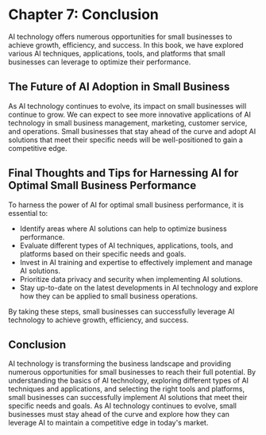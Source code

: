 Chapter 7: Conclusion
=====================

AI technology offers numerous opportunities for small businesses to achieve growth, efficiency, and success. In this book, we have explored various AI techniques, applications, tools, and platforms that small businesses can leverage to optimize their performance.

The Future of AI Adoption in Small Business
-------------------------------------------

As AI technology continues to evolve, its impact on small businesses will continue to grow. We can expect to see more innovative applications of AI technology in small business management, marketing, customer service, and operations. Small businesses that stay ahead of the curve and adopt AI solutions that meet their specific needs will be well-positioned to gain a competitive edge.

Final Thoughts and Tips for Harnessing AI for Optimal Small Business Performance
--------------------------------------------------------------------------------

To harness the power of AI for optimal small business performance, it is essential to:

* Identify areas where AI solutions can help to optimize business performance.
* Evaluate different types of AI techniques, applications, tools, and platforms based on their specific needs and goals.
* Invest in AI training and expertise to effectively implement and manage AI solutions.
* Prioritize data privacy and security when implementing AI solutions.
* Stay up-to-date on the latest developments in AI technology and explore how they can be applied to small business operations.

By taking these steps, small businesses can successfully leverage AI technology to achieve growth, efficiency, and success.

Conclusion
----------

AI technology is transforming the business landscape and providing numerous opportunities for small businesses to reach their full potential. By understanding the basics of AI technology, exploring different types of AI techniques and applications, and selecting the right tools and platforms, small businesses can successfully implement AI solutions that meet their specific needs and goals. As AI technology continues to evolve, small businesses must stay ahead of the curve and explore how they can leverage AI to maintain a competitive edge in today's market.
